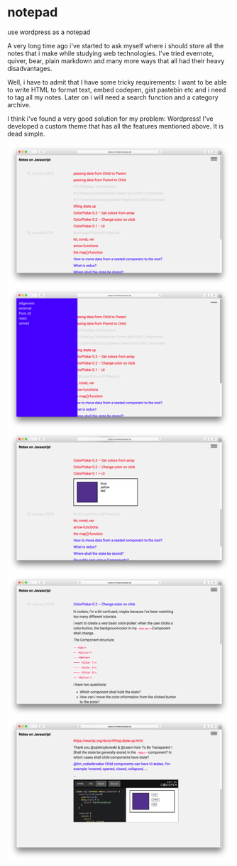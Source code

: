 # notepad
use wordpress as a notepad

A very long time ago i've started to ask myself where i should store all the notes that i make while studying web technologies. I've tried evernote, quiver, bear, plain markdown and many more ways that all had their heavy disadvantages.

Well, i have to admit that I have some tricky requirements: I want to be able to write HTML to format text, embed codepen, gist pastebin etc and i need to tag all my notes. Later on i will need a search function and a category archive.

I think i've found a very good solution for my problem: Wordpress! I've developed a custom theme that has all the features mentioned above. It is dead simple.

<img src="img/1.png">
<img src="img/2.png">
<img src="img/3.png">
<img src="img/4.png">
<img src="img/5.png">